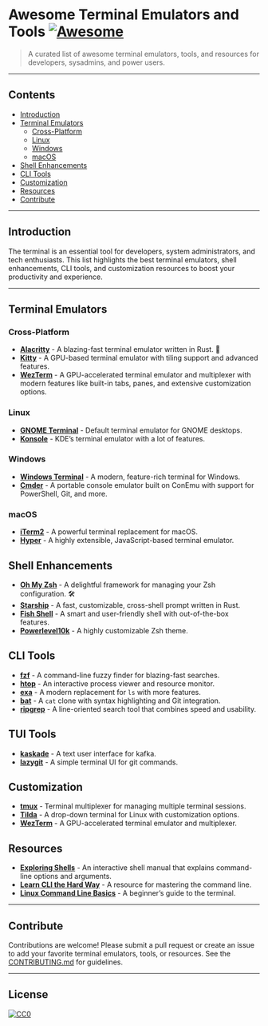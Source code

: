 # Awesome Terminal Emulators and Tools [![Awesome](https://awesome.re/badge.svg)](https://awesome.re)

> A curated list of awesome terminal emulators, tools, and resources for developers, sysadmins, and power users.

---

## Contents
- [Introduction](#introduction)
- [Terminal Emulators](#terminal-emulators)
  - [Cross-Platform](#cross-platform)
  - [Linux](#linux)
  - [Windows](#windows)
  - [macOS](#macos)
- [Shell Enhancements](#shell-enhancements)
- [CLI Tools](#cli-tools)
- [Customization](#customization)
- [Resources](#resources)
- [Contribute](#contribute)

---

## Introduction
The terminal is an essential tool for developers, system administrators, and tech enthusiasts. This list highlights the best terminal emulators, shell enhancements, CLI tools, and customization resources to boost your productivity and experience.

---

## Terminal Emulators

### Cross-Platform
- **[Alacritty](https://alacritty.org/)** - A blazing-fast terminal emulator written in Rust. 🚀
- **[Kitty](https://sw.kovidgoyal.net/kitty/)** - A GPU-based terminal emulator with tiling support and advanced features.
- **[WezTerm](https://wezfurlong.org/wezterm/)** - A GPU-accelerated terminal emulator and multiplexer with modern features like built-in tabs, panes, and extensive customization options.

### Linux
- **[GNOME Terminal](https://help.gnome.org/users/gnome-terminal/)** - Default terminal emulator for GNOME desktops.
- **[Konsole](https://konsole.kde.org/)** - KDE’s terminal emulator with a lot of features.

### Windows
- **[Windows Terminal](https://aka.ms/terminal)** - A modern, feature-rich terminal for Windows.
- **[Cmder](https://cmder.net/)** - A portable console emulator built on ConEmu with support for PowerShell, Git, and more.

### macOS
- **[iTerm2](https://iterm2.com/)** - A powerful terminal replacement for macOS.
- **[Hyper](https://hyper.is/)** - A highly extensible, JavaScript-based terminal emulator.

## Shell Enhancements
- **[Oh My Zsh](https://ohmyz.sh/)** - A delightful framework for managing your Zsh configuration. 🛠️
- **[Starship](https://starship.rs/)** - A fast, customizable, cross-shell prompt written in Rust.
- **[Fish Shell](https://fishshell.com/)** - A smart and user-friendly shell with out-of-the-box features.
- **[Powerlevel10k](https://github.com/romkatv/powerlevel10k)** - A highly customizable Zsh theme.

## CLI Tools
- **[fzf](https://github.com/junegunn/fzf)** - A command-line fuzzy finder for blazing-fast searches.
- **[htop](https://htop.dev/)** - An interactive process viewer and resource monitor.
- **[exa](https://the.exa.website/)** - A modern replacement for `ls` with more features.
- **[bat](https://github.com/sharkdp/bat)** - A `cat` clone with syntax highlighting and Git integration.
- **[ripgrep](https://github.com/BurntSushi/ripgrep)** - A line-oriented search tool that combines speed and usability.

## TUI Tools
- **[kaskade](https://github.com/sauljabin/kaskade)** - A text user interface for kafka.
- **[lazygit](https://github.com/jesseduffield/lazygit)** - A simple terminal UI for git commands. 

## Customization
- **[tmux](https://github.com/tmux/tmux)** - Terminal multiplexer for managing multiple terminal sessions.
- **[Tilda](https://github.com/lanoxx/tilda)** - A drop-down terminal for Linux with customization options.
- **[WezTerm](https://wezfurlong.org/wezterm/)** - A GPU-accelerated terminal emulator and multiplexer.

## Resources
- **[Exploring Shells](https://explainshell.com/)** - An interactive shell manual that explains command-line options and arguments.
- **[Learn CLI the Hard Way](https://learncli.org/)** - A resource for mastering the command line.
- **[Linux Command Line Basics](https://ubuntu.com/tutorials/command-line-for-beginners)** - A beginner’s guide to the terminal.

---

## Contribute
Contributions are welcome! Please submit a pull request or create an issue to add your favorite terminal emulators, tools, or resources. See the [CONTRIBUTING.md](CONTRIBUTING.md) for guidelines.

---

## License
[![CC0](https://licensebuttons.net/p/zero/1.0/88x31.png)](http://creativecommons.org/publicdomain/zero/1.0/)
